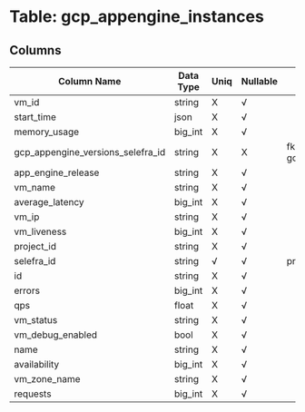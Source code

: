 # Table: gcp_appengine_instances

## Columns 

|  Column Name   |  Data Type  | Uniq | Nullable | Description | 
|  ----  | ----  | ----  | ----  | ---- | 
| vm_id | string | X | √ |  | 
| start_time | json | X | √ |  | 
| memory_usage | big_int | X | √ |  | 
| gcp_appengine_versions_selefra_id | string | X | X | fk to gcp_appengine_versions.selefra_id | 
| app_engine_release | string | X | √ |  | 
| vm_name | string | X | √ |  | 
| average_latency | big_int | X | √ |  | 
| vm_ip | string | X | √ |  | 
| vm_liveness | big_int | X | √ |  | 
| project_id | string | X | √ |  | 
| selefra_id | string | √ | √ | primary keys value md5 | 
| id | string | X | √ |  | 
| errors | big_int | X | √ |  | 
| qps | float | X | √ |  | 
| vm_status | string | X | √ |  | 
| vm_debug_enabled | bool | X | √ |  | 
| name | string | X | √ |  | 
| availability | big_int | X | √ |  | 
| vm_zone_name | string | X | √ |  | 
| requests | big_int | X | √ |  | 


